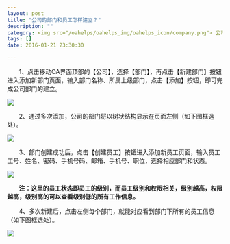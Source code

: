 ```yaml
---
layout: post
title: "公司的部门和员工怎样建立？"
description: ""
category: <img src="/oahelps/oahelps_img/oahelps_icon/company.png"> 公司及成员管理
tags: []
date: 2016-01-21 23:30:30

---
```


&#160; &#160; &#160; &#160;1、点击移动OA界面顶部的【公司】，选择【部门】，再点击【新建部门】按钮进入添加新部门页面，输入部门名称、所属上级部门，点击【添加】按钮，即可完成公司部门的建立。

![](../../../../../../../../oahelps_img/bumen_1.png)

&#160; &#160; &#160; &#160;2、通过多次添加，公司的部门将以树状结构显示在页面左侧（如下图框选处）。

![](../../../../../../../../oahelps_img/bumen_2.png)

&#160; &#160; &#160; &#160;3、部门创建成功后，点击【创建员工】按钮进入添加新员工页面，输入员工工号、姓名、密码、手机号码、邮箱、手机号、职位，选择相应部门和状态。

![](../../../../../../../../oahelps_img/yuangong_1.png)

&#160; &#160; &#160; &#160;**注：这里的员工状态即员工的级别，而员工级别和权限相关，级别越高，权限越高，级别高的可以查看级别低的所有工作信息。**

&#160; &#160; &#160; &#160;4、多次新建后，点击左侧每个部门，就能对应看到部门下所有的员工信息（如下图框选处）。

![](../../../../../../../../oahelps_img/yuangong_2.png)

